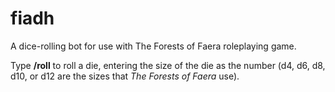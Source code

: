# fiadh
A dice-rolling bot for use with The Forests of Faera roleplaying game.

Type **/roll** to roll a die, entering the size of the die as the number (d4, d6, d8, d10, or d12 are the sizes that *The Forests of Faera* use).
